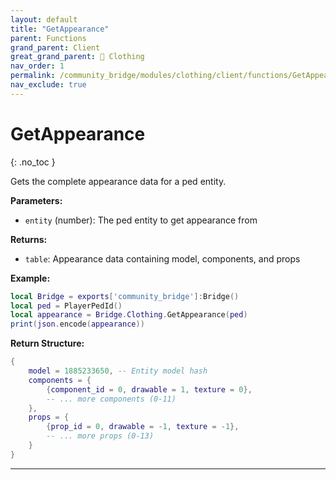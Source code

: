 ```yaml
---
layout: default
title: "GetAppearance"
parent: Functions
grand_parent: Client
great_grand_parent: 👔 Clothing
nav_order: 1
permalink: /community_bridge/modules/clothing/client/functions/GetAppearance/
nav_exclude: true
---
```


# GetAppearance
{: .no_toc }

Gets the complete appearance data for a ped entity.

**Parameters:**
- `entity` (number): The ped entity to get appearance from

**Returns:**
- `table`: Appearance data containing model, components, and props

**Example:**
```lua
local Bridge = exports['community_bridge']:Bridge()
local ped = PlayerPedId()
local appearance = Bridge.Clothing.GetAppearance(ped)
print(json.encode(appearance))
```

**Return Structure:**
```lua
{
    model = 1885233650, -- Entity model hash
    components = {
        {component_id = 0, drawable = 1, texture = 0},
        -- ... more components (0-11)
    },
    props = {
        {prop_id = 0, drawable = -1, texture = -1},
        -- ... more props (0-13)  
    }
}
```

---